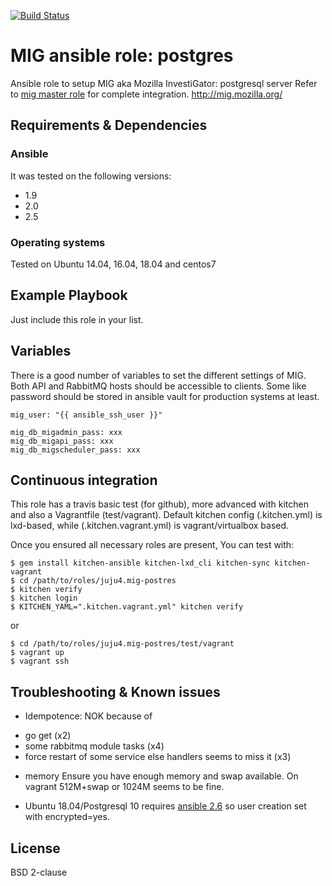 [![Build Status](https://travis-ci.org/juju4/ansible-mig-postgres.svg?branch=master)](https://travis-ci.org/juju4/ansible-mig-postgres)

# MIG ansible role: postgres

Ansible role to setup MIG aka Mozilla InvestiGator: postgresql server
Refer to [mig master role](https://github.com/juju4/ansible-mig) for complete integration.
http://mig.mozilla.org/

## Requirements & Dependencies

### Ansible
It was tested on the following versions:
 * 1.9
 * 2.0
 * 2.5

### Operating systems

Tested on Ubuntu 14.04, 16.04, 18.04 and centos7

## Example Playbook

Just include this role in your list.

## Variables

There is a good number of variables to set the different settings of MIG. Both API and RabbitMQ hosts should be accessible to clients.
Some like password should be stored in ansible vault for production systems at least.

```
mig_user: "{{ ansible_ssh_user }}"

mig_db_migadmin_pass: xxx
mig_db_migapi_pass: xxx
mig_db_migscheduler_pass: xxx

```

## Continuous integration


This role has a travis basic test (for github), more advanced with kitchen and also a Vagrantfile (test/vagrant).
Default kitchen config (.kitchen.yml) is lxd-based, while (.kitchen.vagrant.yml) is vagrant/virtualbox based.

Once you ensured all necessary roles are present, You can test with:
```
$ gem install kitchen-ansible kitchen-lxd_cli kitchen-sync kitchen-vagrant
$ cd /path/to/roles/juju4.mig-postres
$ kitchen verify
$ kitchen login
$ KITCHEN_YAML=".kitchen.vagrant.yml" kitchen verify
```
or
```
$ cd /path/to/roles/juju4.mig-postres/test/vagrant
$ vagrant up
$ vagrant ssh
```


## Troubleshooting & Known issues

* Idempotence: NOK because of 
 - go get (x2)
 - some rabbitmq module tasks (x4) 
 - force restart of some service else handlers seems to miss it (x3)

* memory
Ensure you have enough memory and swap available. On vagrant 512M+swap or 1024M seems to be fine.

* Ubuntu 18.04/Postgresql 10 requires [ansible 2.6](https://github.com/ansible/ansible/issues/25823) so user creation set with encrypted=yes.

## License

BSD 2-clause




